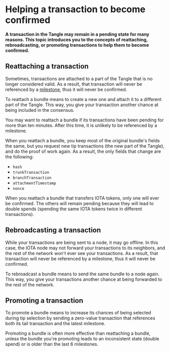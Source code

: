 # Helping a transaction to become confirmed

**A transaction in the Tangle may remain in a pending state for many reasons. This topic introduces you to the concepts of reattaching, rebroadcasting, or promoting transactions to help them to become confirmed.**

## Reattaching a transaction

Sometimes, transactions are attached to a part of the Tangle that is no longer considered valid. As a result, that transaction will never be referenced by a [milestone](../references/glossary.md#milestone), thus it will never be confirmed.

To reattach a bundle means to create a new one and attach it to a different part of the Tangle. This way, you give your transaction another chance at being included in the consensus.

You may want to reattach a bundle if its transactions have been pending for more than ten minutes. After this time, it is unlikely to be referenced by a milestone.

When you reattach a bundle, you keep most of the original bundle's fields the same, but you request new tip transactions (the new part of the Tangle), and do the proof of work again. As a result, the only fields that change are the following:

- `hash`
- `trunkTransaction`
- `branchTransaction`
- `attachmentTimestamp`
- `nonce`

When you reattach a bundle that transfers IOTA tokens, only one will ever be confirmed. The others will remain pending because they will lead to double spends (spending the same IOTA tokens twice in different transactions).

## Rebroadcasting a transaction

While your transactions are being sent to a node, it may go offline. In this case, the IOTA node may not forward your transactions to its neighbors, and the rest of the network won't ever see your transactions. As a result, that transaction will never be referenced by a milestone, thus it will never be confirmed.

To rebroadcast a bundle means to send the same bundle to a node again. This way, you give your transactions another chance at being forwarded to the rest of the network.

## Promoting a transaction

To promote a bundle means to increase its chances of being selected during tip selection by sending a zero-value transaction that references both its tail transaction and the latest milestone.

Promoting a bundle is often more effective than reattaching a bundle, unless the bundle you're promoting leads to an inconsistent state (double spend) or is older than the last 6 milestones.